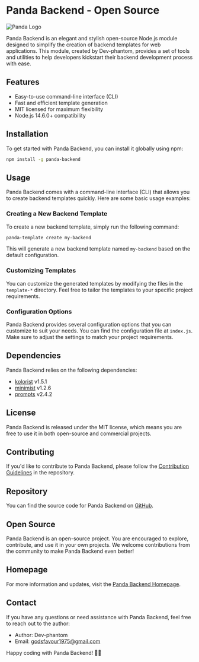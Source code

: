 # Panda Backend - Open Source

![Panda Logo](panda-logo.png)

Panda Backend is an elegant and stylish open-source Node.js module designed to simplify the creation of backend templates for web applications. This module, created by Dev-phantom, provides a set of tools and utilities to help developers kickstart their backend development process with ease.

## Features

- Easy-to-use command-line interface (CLI)
- Fast and efficient template generation
- MIT licensed for maximum flexibility
- Node.js 14.6.0+ compatibility

## Installation

To get started with Panda Backend, you can install it globally using npm:

```bash
npm install -g panda-backend
```

## Usage

Panda Backend comes with a command-line interface (CLI) that allows you to create backend templates quickly. Here are some basic usage examples:

### Creating a New Backend Template

To create a new backend template, simply run the following command:

```bash
panda-template create my-backend
```

This will generate a new backend template named `my-backend` based on the default configuration.

### Customizing Templates

You can customize the generated templates by modifying the files in the `template-*` directory. Feel free to tailor the templates to your specific project requirements.

### Configuration Options

Panda Backend provides several configuration options that you can customize to suit your needs. You can find the configuration file at `index.js`. Make sure to adjust the settings to match your project requirements.

## Dependencies

Panda Backend relies on the following dependencies:

- [kolorist](https://www.npmjs.com/package/kolorist) v1.5.1
- [minimist](https://www.npmjs.com/package/minimist) v1.2.6
- [prompts](https://www.npmjs.com/package/prompts) v2.4.2

## License

Panda Backend is released under the MIT license, which means you are free to use it in both open-source and commercial projects.

## Contributing

If you'd like to contribute to Panda Backend, please follow the [Contribution Guidelines](CONTRIBUTING.md) in the repository.

## Repository

You can find the source code for Panda Backend on [GitHub](https://github.com/dev-phantom/backend-template).

## Open Source

Panda Backend is an open-source project. You are encouraged to explore, contribute, and use it in your own projects. We welcome contributions from the community to make Panda Backend even better!

## Homepage

For more information and updates, visit the [Panda Backend Homepage](https://github.com/dev-phantom/backend-template).

## Contact

If you have any questions or need assistance with Panda Backend, feel free to reach out to the author:

- Author: Dev-phantom
- Email: godsfavour1975@gmail.com

Happy coding with Panda Backend! 🐼🚀